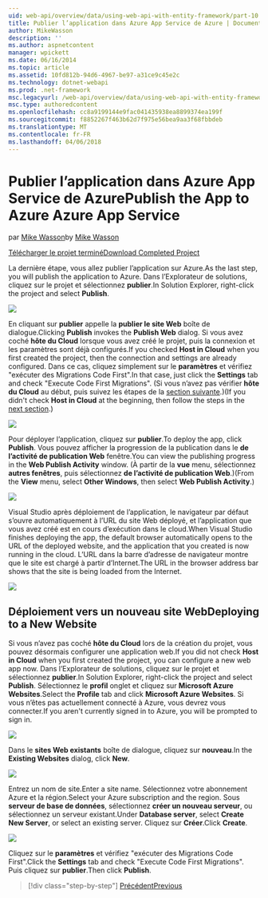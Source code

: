 ```yaml
---
uid: web-api/overview/data/using-web-api-with-entity-framework/part-10
title: Publier l’application dans Azure App Service de Azure | Documents Microsoft
author: MikeWasson
description: ''
ms.author: aspnetcontent
manager: wpickett
ms.date: 06/16/2014
ms.topic: article
ms.assetid: 10fd812b-94d6-4967-be97-a31ce9c45e2c
ms.technology: dotnet-webapi
ms.prod: .net-framework
msc.legacyurl: /web-api/overview/data/using-web-api-with-entity-framework/part-10
msc.type: authoredcontent
ms.openlocfilehash: cc8a9199144e9fac041435938ea8899374ea199f
ms.sourcegitcommit: f8852267f463b62d7f975e56bea9aa3f68fbbdeb
ms.translationtype: MT
ms.contentlocale: fr-FR
ms.lasthandoff: 04/06/2018
---
```

<a name="publish-the-app-to-azure-azure-app-service"></a><span data-ttu-id="ece55-102">Publier l’application dans Azure App Service de Azure</span><span class="sxs-lookup"><span data-stu-id="ece55-102">Publish the App to Azure Azure App Service</span></span>
====================
<span data-ttu-id="ece55-103">par [Mike Wasson](https://github.com/MikeWasson)</span><span class="sxs-lookup"><span data-stu-id="ece55-103">by [Mike Wasson](https://github.com/MikeWasson)</span></span>

[<span data-ttu-id="ece55-104">Télécharger le projet terminé</span><span class="sxs-lookup"><span data-stu-id="ece55-104">Download Completed Project</span></span>](https://github.com/MikeWasson/BookService)

<span data-ttu-id="ece55-105">La dernière étape, vous allez publier l’application sur Azure.</span><span class="sxs-lookup"><span data-stu-id="ece55-105">As the last step, you will publish the application to Azure.</span></span> <span data-ttu-id="ece55-106">Dans l’Explorateur de solutions, cliquez sur le projet et sélectionnez **publier**.</span><span class="sxs-lookup"><span data-stu-id="ece55-106">In Solution Explorer, right-click the project and select **Publish**.</span></span>

![](part-10/_static/image1.png)

<span data-ttu-id="ece55-107">En cliquant sur **publier** appelle la **publier le site Web** boîte de dialogue.</span><span class="sxs-lookup"><span data-stu-id="ece55-107">Clicking **Publish** invokes the **Publish Web** dialog.</span></span> <span data-ttu-id="ece55-108">Si vous avez coché **hôte du Cloud** lorsque vous avez créé le projet, puis la connexion et les paramètres sont déjà configurés.</span><span class="sxs-lookup"><span data-stu-id="ece55-108">If you checked **Host in Cloud** when you first created the project, then the connection and settings are already configured.</span></span> <span data-ttu-id="ece55-109">Dans ce cas, cliquez simplement sur le **paramètres** et vérifiez &quot;exécuter des Migrations Code First&quot;.</span><span class="sxs-lookup"><span data-stu-id="ece55-109">In that case, just click the **Settings** tab and check &quot;Execute Code First Migrations&quot;.</span></span> <span data-ttu-id="ece55-110">(Si vous n’avez pas vérifier **hôte du Cloud** au début, puis suivez les étapes de la [section suivante](#new-website).)</span><span class="sxs-lookup"><span data-stu-id="ece55-110">(If you didn't check **Host in Cloud** at the beginning, then follow the steps in the [next section](#new-website).)</span></span>

[![](part-10/_static/image3.png)](part-10/_static/image2.png)

<span data-ttu-id="ece55-111">Pour déployer l’application, cliquez sur **publier**.</span><span class="sxs-lookup"><span data-stu-id="ece55-111">To deploy the app, click **Publish**.</span></span> <span data-ttu-id="ece55-112">Vous pouvez afficher la progression de la publication dans le **de l’activité de publication Web** fenêtre.</span><span class="sxs-lookup"><span data-stu-id="ece55-112">You can view the publishing progress in the **Web Publish Activity** window.</span></span> <span data-ttu-id="ece55-113">(À partir de la **vue** menu, sélectionnez **autres fenêtres**, puis sélectionnez **de l’activité de publication Web**.)</span><span class="sxs-lookup"><span data-stu-id="ece55-113">(From the **View** menu, select **Other Windows**, then select **Web Publish Activity**.)</span></span>

![](part-10/_static/image4.png)

<span data-ttu-id="ece55-114">Visual Studio après déploiement de l’application, le navigateur par défaut s’ouvre automatiquement à l’URL du site Web déployé, et l’application que vous avez créé est en cours d’exécution dans le cloud.</span><span class="sxs-lookup"><span data-stu-id="ece55-114">When Visual Studio finishes deploying the app, the default browser automatically opens to the URL of the deployed website, and the application that you created is now running in the cloud.</span></span> <span data-ttu-id="ece55-115">L’URL dans la barre d’adresse de navigateur montre que le site est chargé à partir d’Internet.</span><span class="sxs-lookup"><span data-stu-id="ece55-115">The URL in the browser address bar shows that the site is being loaded from the Internet.</span></span>

[![](part-10/_static/image6.png)](part-10/_static/image5.png)

<a id="new-website"></a>
## <a name="deploying-to-a-new-website"></a><span data-ttu-id="ece55-116">Déploiement vers un nouveau site Web</span><span class="sxs-lookup"><span data-stu-id="ece55-116">Deploying to a New Website</span></span>

<span data-ttu-id="ece55-117">Si vous n’avez pas coché **hôte du Cloud** lors de la création du projet, vous pouvez désormais configurer une application web.</span><span class="sxs-lookup"><span data-stu-id="ece55-117">If you did not check **Host in Cloud** when you first created the project, you can configure a new web app now.</span></span> <span data-ttu-id="ece55-118">Dans l’Explorateur de solutions, cliquez sur le projet et sélectionnez **publier**.</span><span class="sxs-lookup"><span data-stu-id="ece55-118">In Solution Explorer, right-click the project and select **Publish**.</span></span> <span data-ttu-id="ece55-119">Sélectionnez le **profil** onglet et cliquez sur **Microsoft Azure Websites**.</span><span class="sxs-lookup"><span data-stu-id="ece55-119">Select the **Profile** tab and click **Microsoft Azure Websites**.</span></span> <span data-ttu-id="ece55-120">Si vous n’êtes pas actuellement connecté à Azure, vous devrez vous connecter.</span><span class="sxs-lookup"><span data-stu-id="ece55-120">If you aren't currently signed in to Azure, you will be prompted to sign in.</span></span>

[![](part-10/_static/image8.png)](part-10/_static/image7.png)

<span data-ttu-id="ece55-121">Dans le **sites Web existants** boîte de dialogue, cliquez sur **nouveau**.</span><span class="sxs-lookup"><span data-stu-id="ece55-121">In the **Existing Websites** dialog, click **New**.</span></span>

![](part-10/_static/image9.png)

<span data-ttu-id="ece55-122">Entrez un nom de site.</span><span class="sxs-lookup"><span data-stu-id="ece55-122">Enter a site name.</span></span> <span data-ttu-id="ece55-123">Sélectionnez votre abonnement Azure et la région.</span><span class="sxs-lookup"><span data-stu-id="ece55-123">Select your Azure subscription and the region.</span></span> <span data-ttu-id="ece55-124">Sous **serveur de base de données**, sélectionnez **créer un nouveau serveur**, ou sélectionnez un serveur existant.</span><span class="sxs-lookup"><span data-stu-id="ece55-124">Under **Database server**, select **Create New Server**, or select an existing server.</span></span> <span data-ttu-id="ece55-125">Cliquez sur **Créer**.</span><span class="sxs-lookup"><span data-stu-id="ece55-125">Click **Create**.</span></span>

[![](part-10/_static/image11.png)](part-10/_static/image10.png)

<span data-ttu-id="ece55-126">Cliquez sur le **paramètres** et vérifiez &quot;exécuter des Migrations Code First&quot;.</span><span class="sxs-lookup"><span data-stu-id="ece55-126">Click the **Settings** tab and check &quot;Execute Code First Migrations&quot;.</span></span> <span data-ttu-id="ece55-127">Puis cliquez sur **publier**.</span><span class="sxs-lookup"><span data-stu-id="ece55-127">Then click **Publish**.</span></span>

> [!div class="step-by-step"]
> [<span data-ttu-id="ece55-128">Précédent</span><span class="sxs-lookup"><span data-stu-id="ece55-128">Previous</span></span>](part-9.md)
